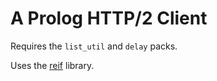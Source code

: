# A Prolog HTTP/2 Client

Requires the `list_util` and `delay` packs.

Uses the [reif](http://www.complang.tuwien.ac.at/ulrich/Prolog-inedit/swi/reif.pl) library.
